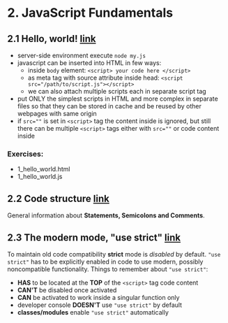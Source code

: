 # 2. JavaScript Fundamentals

## 2.1 Hello, world! [link](https://javascript.info/hello-world)
- server-side environment execute `node my.js`
- javascript can be inserted into HTML in few ways:
  - inside `body` element: `<script> your code here </script>`
  - as meta tag with source attribute inside head: `<script src="/path/to/script.js"></script>`
  - we can also attach multiple scripts each in separate script tag
- put ONLY the simplest scripts in HTML and more complex in separate files so that they can be stored in cache and be reused by other webpages 
with same origin
- if `src=""` is set in `<script>` tag the content inside is ignored, but still there can be multiple `<script>` tags either with `src=""` or code
content inside

### Exercises:
- 1_hello_world.html
- 1_hello_world.js


## 2.2 Code structure [link](https://javascript.info/structure)
General information about **Statements, Semicolons and Comments**.

## 2.3 The modern mode, "use strict" [link](https://javascript.info/strict-mode)
To maintain old code compatibility **strict** mode is *disabled* by default. `"use strict"` has to be explicitly enabled in code to use modern, possibly noncompatible functionality.
Things to remember about `"use strict"`:
- **HAS** to be located at the **TOP** of the `<script>` tag code content
- **CAN'T** be disabled once activated
- **CAN** be activated to work inside a singular function only
- developer console **DOESN'T** use `"use strict"` by default
- **classes/modules** enable `"use strict"` automatically




